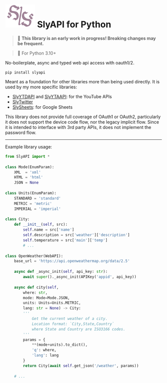 # ![sly logo](https://raw.githubusercontent.com/dunkyl/SlyMeta/main/sly%20logo.svg) SlyAPI for Python

> 🚧 **This library is an early work in progress! Breaking changes may be frequent.**

> 🐍 For Python 3.10+

No-boilerplate, async and typed web api access with oauth1/2.

```shell
pip install slyapi
```

Meant as a foundation for other libraries more than being used directly. It is used by my more specific libraries:

* [SlyYTDAPI](https://github.com/dunkyl/SlyPyYTDAPI) and [SlyYTAAPI](https://github.com/dunkyl/SlyPyYTAAPI): for the YouTube APIs
* [SlyTwitter](https://github.com/dunkyl/SlyPyTwitter)
* [SlySheets](https://github.com/dunkyl/SlyPySheets): for Google Sheets

This library does not provide full coverage of OAuth1 or OAuth2, particularly it does not support the device code flow, nor the legacy implicit flow. Since it is intended to interface with 3rd party APIs, it does not implement the password flow.

---

Example library usage:

```py
from SlyAPI import *

class Mode(EnumParam):
    XML  = 'xml'
    HTML = 'html'
    JSON = None

class Units(EnumParam):
    STANDARD = 'standard'
    METRIC = 'metric'
    IMPERIAL = 'imperial'

class City:
    def __init__(self, src):
        self.name = src['name']
        self.description = src['weather']['description']
        self.temperature = src['main']['temp']
        # ...

class OpenWeather(WebAPI):
    base_url = 'https://api.openweathermap.org/data/2.5'

    async def _async_init(self, api_key: str):
        await super()._async_init(APIKey('appid', api_key))
        
    async def city(self, 
        where: str,
        mode: Mode=Mode.JSON,
        units: Units=Units.METRIC,
        lang: str = None) -> City:
        '''
            Get the current weather of a city.
            Location format: `City,State,Country`
            where State and Country are ISO3166 codes.
        '''
        params = {
            **(mode+units).to_dict(),
            'q': where,
            'lang': lang
        }
        return City(await self.get_json('/weather', params))

    # ...
```
